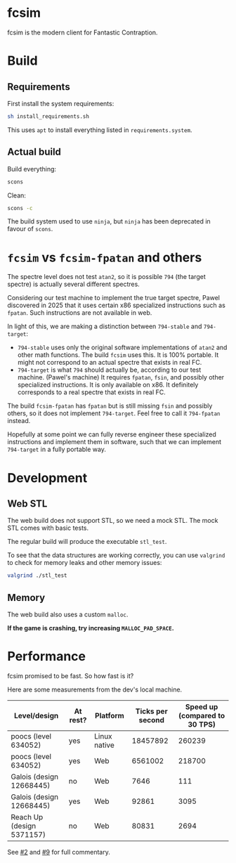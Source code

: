 # fcsim

fcsim is the modern client for Fantastic Contraption.

# Build

## Requirements

First install the system requirements:

```sh
sh install_requirements.sh
```

This uses `apt` to install everything listed in `requirements.system`.

## Actual build

Build everything:

```sh
scons
```

Clean:

```sh
scons -c
```

The build system used to use `ninja`, but `ninja` has been deprecated in favour of `scons`.

# `fcsim` vs `fcsim-fpatan` and others

The spectre level does not test `atan2`, so it is possible `794` (the target spectre) is actually several different spectres.

Considering our test machine to implement the true target spectre, Pawel discovered in 2025 that it uses certain x86 specialized instructions such as `fpatan`.
Such instructions are not available in web.

In light of this, we are making a distinction between `794-stable` and `794-target`:

* `794-stable` uses only the original software implementations of `atan2` and other math functions. The build `fcsim` uses this. It is 100% portable. It might not correspond to an actual spectre that exists in real FC.
* `794-target` is what `794` should actually be, according to our test machine. (Pawel's machine) It requires `fpatan`, `fsin`, and possibly other specialized instructions. It is only available on x86. It definitely corresponds to a real spectre that exists in real FC.

The build `fcsim-fpatan` has `fpatan` but is still missing `fsin` and possibly others, so it does not implement `794-target`.
Feel free to call it `794-fpatan` instead.

Hopefully at some point we can fully reverse engineer these specialized instructions and implement them in software, such that we can implement `794-target` in a fully portable way.

# Development

## Web STL

The web build does not support STL, so we need a mock STL.
The mock STL comes with basic tests.

The regular build will produce the executable `stl_test`.

To see that the data structures are working correctly, you can use `valgrind` to check for memory leaks and other memory issues:

```sh
valgrind ./stl_test
```

## Memory

The web build also uses a custom `malloc`.

**If the game is crashing, try increasing `MALLOC_PAD_SPACE`.**

# Performance

fcsim promised to be fast. So how fast is it?

Here are some measurements from the dev's local machine.

| Level/design              | At rest? | Platform     | Ticks per second | Speed up (compared to 30 TPS) |
|---------------------------|----------|--------------|------------------|-------------------------------|
| poocs (level 634052)      | yes      | Linux native | 18457892          | 260239                        |
| poocs (level 634052)      | yes      | Web          | 6561002          | 218700                        |
| Galois (design 12668445)  | no       | Web          | 7646             | 111                           |
| Galois (design 12668445)  | yes      | Web          | 92861            | 3095                          |
| Reach Up (design 5371157) | no       | Web          | 80831            | 2694                          |

See [#2](https://github.com/evenifyouforget/fcsim/pull/2) and [#9](https://github.com/evenifyouforget/fcsim/pull/9) for full commentary.